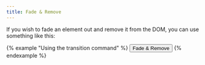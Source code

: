 ```yaml
---
title: Fade & Remove
---
```


If you wish to fade an element out and remove it from the DOM, you can use something like this:

{% example "Using the transition command" %}
<button _="on click transition opacity to 0 then remove me">
  Fade & Remove
</button>
{% endexample %}



